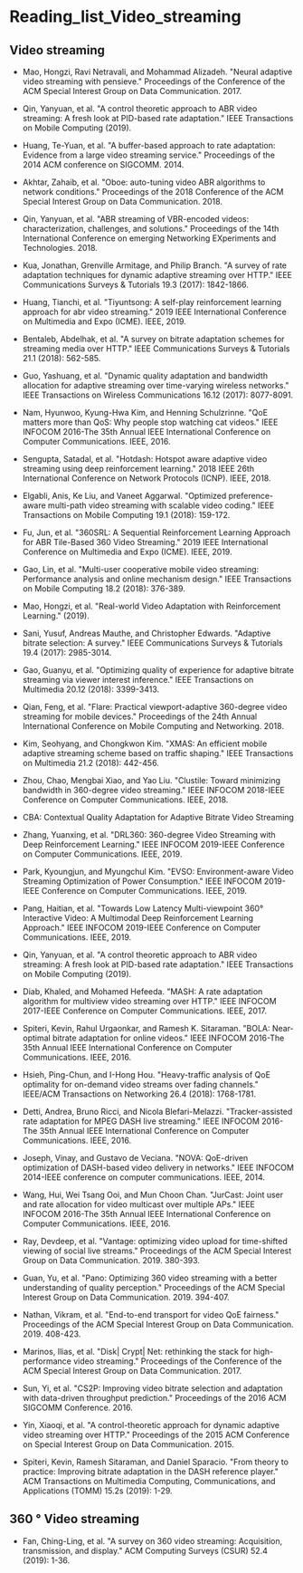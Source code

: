 # Reading_list_Video_streaming
## Video streaming
- Mao, Hongzi, Ravi Netravali, and Mohammad Alizadeh. "Neural adaptive video streaming with pensieve." Proceedings of the Conference of the ACM Special Interest Group on Data Communication. 2017.

- Qin, Yanyuan, et al. "A control theoretic approach to ABR video streaming: A fresh look at PID-based rate adaptation." IEEE Transactions on Mobile Computing (2019).

- Huang, Te-Yuan, et al. "A buffer-based approach to rate adaptation: Evidence from a large video streaming service." Proceedings of the 2014 ACM conference on SIGCOMM. 2014.

- Akhtar, Zahaib, et al. "Oboe: auto-tuning video ABR algorithms to network conditions." Proceedings of the 2018 Conference of the ACM Special Interest Group on Data Communication. 2018.

- Qin, Yanyuan, et al. "ABR streaming of VBR-encoded videos: characterization, challenges, and solutions." Proceedings of the 14th International Conference on emerging Networking EXperiments and Technologies. 2018.

- Kua, Jonathan, Grenville Armitage, and Philip Branch. "A survey of rate adaptation techniques for dynamic adaptive streaming over HTTP." IEEE Communications Surveys & Tutorials 19.3 (2017): 1842-1866.

- Huang, Tianchi, et al. "Tiyuntsong: A self-play reinforcement learning approach for abr video streaming." 2019 IEEE International Conference on Multimedia and Expo (ICME). IEEE, 2019.

- Bentaleb, Abdelhak, et al. "A survey on bitrate adaptation schemes for streaming media over HTTP." IEEE Communications Surveys & Tutorials 21.1 (2018): 562-585.

- Guo, Yashuang, et al. "Dynamic quality adaptation and bandwidth allocation for adaptive streaming over time-varying wireless networks." IEEE Transactions on Wireless Communications 16.12 (2017): 8077-8091.

- Nam, Hyunwoo, Kyung-Hwa Kim, and Henning Schulzrinne. "QoE matters more than QoS: Why people stop watching cat videos." IEEE INFOCOM 2016-The 35th Annual IEEE International Conference on Computer Communications. IEEE, 2016.

- Sengupta, Satadal, et al. "Hotdash: Hotspot aware adaptive video streaming using deep reinforcement learning." 2018 IEEE 26th International Conference on Network Protocols (ICNP). IEEE, 2018.

- Elgabli, Anis, Ke Liu, and Vaneet Aggarwal. "Optimized preference-aware multi-path video streaming with scalable video coding." IEEE Transactions on Mobile Computing 19.1 (2018): 159-172.

- Fu, Jun, et al. "360SRL: A Sequential Reinforcement Learning Approach for ABR Tile-Based 360 Video Streaming." 2019 IEEE International Conference on Multimedia and Expo (ICME). IEEE, 2019.

- Gao, Lin, et al. "Multi-user cooperative mobile video streaming: Performance analysis and online mechanism design." IEEE Transactions on Mobile Computing 18.2 (2018): 376-389.

- Mao, Hongzi, et al. "Real-world Video Adaptation with Reinforcement Learning." (2019).

- Sani, Yusuf, Andreas Mauthe, and Christopher Edwards. "Adaptive bitrate selection: A survey." IEEE Communications Surveys & Tutorials 19.4 (2017): 2985-3014.

- Gao, Guanyu, et al. "Optimizing quality of experience for adaptive bitrate streaming via viewer interest inference." IEEE Transactions on Multimedia 20.12 (2018): 3399-3413.

- Qian, Feng, et al. "Flare: Practical viewport-adaptive 360-degree video streaming for mobile devices." Proceedings of the 24th Annual International Conference on Mobile Computing and Networking. 2018.

- Kim, Seohyang, and Chongkwon Kim. "XMAS: An efficient mobile adaptive streaming scheme based on traffic shaping." IEEE Transactions on Multimedia 21.2 (2018): 442-456.

- Zhou, Chao, Mengbai Xiao, and Yao Liu. "Clustile: Toward minimizing bandwidth in 360-degree video streaming." IEEE INFOCOM 2018-IEEE Conference on Computer Communications. IEEE, 2018.

- CBA: Contextual Quality Adaptation for Adaptive Bitrate Video Streaming

- Zhang, Yuanxing, et al. "DRL360: 360-degree Video Streaming with Deep Reinforcement Learning." IEEE INFOCOM 2019-IEEE Conference on Computer Communications. IEEE, 2019.

- Park, Kyoungjun, and Myungchul Kim. "EVSO: Environment-aware Video Streaming Optimization of Power Consumption." IEEE INFOCOM 2019-IEEE Conference on Computer Communications. IEEE, 2019.

- Pang, Haitian, et al. "Towards Low Latency Multi-viewpoint 360° Interactive Video: A Multimodal Deep Reinforcement Learning Approach." IEEE INFOCOM 2019-IEEE Conference on Computer Communications. IEEE, 2019.

- Qin, Yanyuan, et al. "A control theoretic approach to ABR video streaming: A fresh look at PID-based rate adaptation." IEEE Transactions on Mobile Computing (2019).

- Diab, Khaled, and Mohamed Hefeeda. "MASH: A rate adaptation algorithm for multiview video streaming over HTTP." IEEE INFOCOM 2017-IEEE Conference on Computer Communications. IEEE, 2017.

- Spiteri, Kevin, Rahul Urgaonkar, and Ramesh K. Sitaraman. "BOLA: Near-optimal bitrate adaptation for online videos." IEEE INFOCOM 2016-The 35th Annual IEEE International Conference on Computer Communications. IEEE, 2016.

- Hsieh, Ping-Chun, and I-Hong Hou. "Heavy-traffic analysis of QoE optimality for on-demand video streams over fading channels." IEEE/ACM Transactions on Networking 26.4 (2018): 1768-1781.

- Detti, Andrea, Bruno Ricci, and Nicola Blefari-Melazzi. "Tracker-assisted rate adaptation for MPEG DASH live streaming." IEEE INFOCOM 2016-The 35th Annual IEEE International Conference on Computer Communications. IEEE, 2016.

- Joseph, Vinay, and Gustavo de Veciana. "NOVA: QoE-driven optimization of DASH-based video delivery in networks." IEEE INFOCOM 2014-IEEE conference on computer communications. IEEE, 2014.

- Wang, Hui, Wei Tsang Ooi, and Mun Choon Chan. "JurCast: Joint user and rate allocation for video multicast over multiple APs." IEEE INFOCOM 2016-The 35th Annual IEEE International Conference on Computer Communications. IEEE, 2016.

- Ray, Devdeep, et al. "Vantage: optimizing video upload for time-shifted viewing of social live streams." Proceedings of the ACM Special Interest Group on Data Communication. 2019. 380-393.

- Guan, Yu, et al. "Pano: Optimizing 360 video streaming with a better understanding of quality perception." Proceedings of the ACM Special Interest Group on Data Communication. 2019. 394-407.

- Nathan, Vikram, et al. "End-to-end transport for video QoE fairness." Proceedings of the ACM Special Interest Group on Data Communication. 2019. 408-423.

- Marinos, Ilias, et al. "Disk| Crypt| Net: rethinking the stack for high-performance video streaming." Proceedings of the Conference of the ACM Special Interest Group on Data Communication. 2017.

- Sun, Yi, et al. "CS2P: Improving video bitrate selection and adaptation with data-driven throughput prediction." Proceedings of the 2016 ACM SIGCOMM Conference. 2016.

- Yin, Xiaoqi, et al. "A control-theoretic approach for dynamic adaptive video streaming over HTTP." Proceedings of the 2015 ACM Conference on Special Interest Group on Data Communication. 2015.

- Spiteri, Kevin, Ramesh Sitaraman, and Daniel Sparacio. "From theory to practice: Improving bitrate adaptation in the DASH reference player." ACM Transactions on Multimedia Computing, Communications, and Applications (TOMM) 15.2s (2019): 1-29. 


## 360 ° Video streaming
- Fan, Ching-Ling, et al. "A survey on 360 video streaming: Acquisition, transmission, and display." ACM Computing Surveys (CSUR) 52.4 (2019): 1-36.
